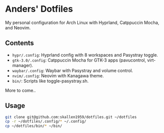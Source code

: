 # Anders' Dotfiles
My personal configuration for Arch Linux with Hyprland, Catppuccin Mocha, and Neovim.

## Contents
- `hypr/.config`: Hyprland config with 8 workspaces and Pasystray toggle.
- `gtk-3.0/.config`: Catppuccin Mocha for GTK-3 apps (pavucontrol, virt-manager).
- `waybar/.config`: Waybar with Pasystray and volume control.
- `nvim/.config`: Neovim with Kanagawa theme.
- `bin/`: Scripts like toggle-pasystray.sh.

More to come..

## Usage
```bash
git clone git@github.com:skallen1959/dotfiles.git ~/dotfiles
cp -r ~/dotfiles/.config/* ~/.config/
cp ~/dotfiles/bin/* ~/bin/
